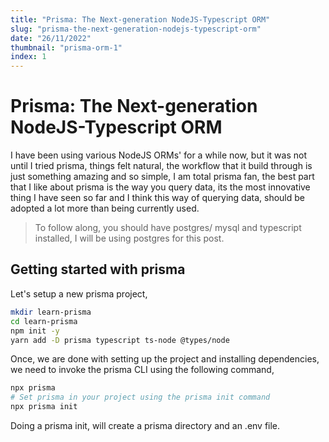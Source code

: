 ```yaml
---
title: "Prisma: The Next-generation NodeJS-Typescript ORM"
slug: "prisma-the-next-generation-nodejs-typescript-orm"
date: "26/11/2022"
thumbnail: "prisma-orm-1"
index: 1
---
```


# Prisma: The Next-generation NodeJS-Typescript ORM

I have been using various NodeJS ORMs' for a while now, but it was not until I tried prisma, things felt natural, the workflow that it build through is just something amazing and so simple, I am total prisma fan, the best part that I like about prisma is the way you query data, its the most innovative thing I have seen so far and I think this way of querying data, should be adopted a lot more than being currently used.

> To follow along, you should have postgres/ mysql and typescript installed, I will be using postgres for this post.

## Getting started with prisma

Let's setup a new prisma project,

```bash
mkdir learn-prisma
cd learn-prisma
npm init -y
yarn add -D prisma typescript ts-node @types/node
```

Once, we are done with setting up the project and installing dependencies, we need to invoke the prisma CLI using the following command,

```bash
npx prisma
# Set prisma in your project using the prisma init command
npx prisma init
```

Doing a prisma init, will create a prisma directory and an .env file.
